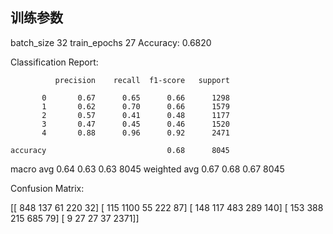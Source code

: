 ## 训练参数
batch_size 32
train_epochs 27
Accuracy: 0.6820

Classification Report:

              precision    recall  f1-score   support

           0       0.67      0.65      0.66      1298
           1       0.62      0.70      0.66      1579
           2       0.57      0.41      0.48      1177
           3       0.47      0.45      0.46      1520
           4       0.88      0.96      0.92      2471

    accuracy                           0.68      8045
   macro avg       0.64      0.63      0.63      8045
weighted avg       0.67      0.68      0.67      8045

Confusion Matrix:

[[ 848  137   61  220   32]
 [ 115 1100   55  222   87]
 [ 148  117  483  289  140]
 [ 153  388  215  685   79]
 [   9   27   27   37 2371]]